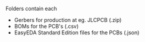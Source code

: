 
Folders contain each
- Gerbers for production at eg. JLCPCB (.zip)
- BOMs for the PCB's (.csv)
- EasyEDA Standard Edition files for the PCBs (.json)
